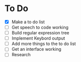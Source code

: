 # To Do

- [x] Make a to do list
- [ ] Get speech to code working 
- [ ] Build regular expression tree
- [ ] Implement Keybord output
- [ ] Add more things to the to do list
- [ ] Get an interface working 
- [ ] Research
